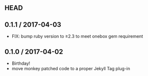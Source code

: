## HEAD

## 0.1.1 / 2017-04-03

  * FIX: bump ruby version to ≥2.3 to meet onebox gem requirement

## 0.1.0 / 2017-04-02

  * Birthday!
  * move monkey patched code to a proper Jekyll Tag plug-in
